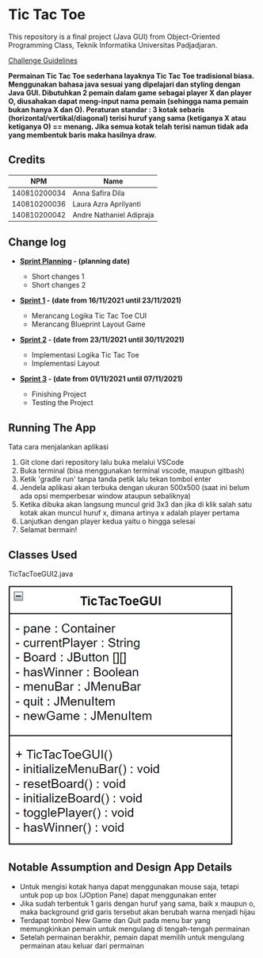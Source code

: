 # Tic Tac Toe

This repository is a final project (Java GUI) from Object-Oriented Programming Class, Teknik Informatika Universitas Padjadjaran. 

[Challenge Guidelines](challenge-guideline.md)

**Permainan Tic Tac Toe sederhana layaknya Tic Tac Toe tradisional biasa. Menggunakan bahasa java sesuai yang dipelajari dan styling dengan Java GUI. Dibutuhkan 2 pemain dalam game sebagai player X dan player O, diusahakan dapat meng-input nama pemain (sehingga nama pemain bukan hanya X dan O). Peraturan standar : 3 kotak sebaris (horizontal/vertikal/diagonal) terisi huruf yang sama (ketiganya X atau ketiganya O) == menang. Jika semua kotak telah terisi namun tidak ada yang membentuk baris maka hasilnya draw.**

## Credits
| NPM           | Name                      |
| ------------- | ------------------------- |
| 140810200034  | Anna Safira Dila          |
| 140810200036  | Laura Azra Aprilyanti     |
| 140810200042  | Andre Nathaniel Adipraja  |

## Change log
- **[Sprint Planning](changelog/sprint-planning.md) - (planning date)** 
   - Short changes 1
   - Short changes 2

- **[Sprint 1](changelog/sprint-1.md) - (date from 16/11/2021 until 23/11/2021)** 
   - Merancang Logika Tic Tac Toe CUI
   - Merancang Blueprint Layout Game

- **[Sprint 2](changelog/sprint-2.md) - (date from 23/11/2021 until 30/11/2021)** 
   - Implementasi Logika Tic Tac Toe
   - Implementasi Layout
   
- **[Sprint 3](changelog/sprint-3.md) - (date from 01/11/2021 until 07/11/2021)** 
   - Finishing Project
   - Testing the Project

## Running The App

Tata cara menjalankan aplikasi
1. Git clone dari repository lalu buka melalui VSCode
2. Buka terminal (bisa menggunakan terminal vscode, maupun gitbash)
3. Ketik 'gradle run' tanpa tanda petik lalu tekan tombol enter
4. Jendela aplikasi akan terbuka dengan ukuran 500x500 (saat ini belum ada opsi memperbesar window ataupun sebaliknya)
5. Ketika dibuka akan langsung muncul grid 3x3 dan jika di klik salah satu kotak akan muncul huruf x, dimana artinya x adalah player pertama
6. Lanjutkan dengan player kedua yaitu o hingga selesai
7. Selamat bermain!

## Classes Used

TicTacToeGUI2.java

![this is an image](/UML-TicTacToeGUI.jpg)

## Notable Assumption and Design App Details

- Untuk mengisi kotak hanya dapat menggunakan mouse saja, tetapi untuk pop up box (JOption Pane) dapat menggunakan enter 
- Jika sudah terbentuk 1 garis dengan huruf yang sama, baik x maupun o, maka background grid garis tersebut akan berubah warna menjadi hijau 
- Terdapat tombol New Game dan Quit pada menu bar yang memungkinkan pemain untuk mengulang di tengah-tengah permainan 
- Setelah permainan berakhir, pemain dapat memilih untuk mengulang permainan atau keluar dari permainan 
